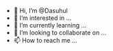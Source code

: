 - 👋 Hi, I’m @Dasuhul
- 👀 I’m interested in ...
- 🌱 I’m currently learning ...
- 💞️ I’m looking to collaborate on ...
- 📫 How to reach me ...

<!---
Dasuhul/Dasuhul is a ✨ special ✨ repository because its `README.md` (this file) appears on your GitHub profile.
You can click the Preview link to take a look at your changes.
--->
